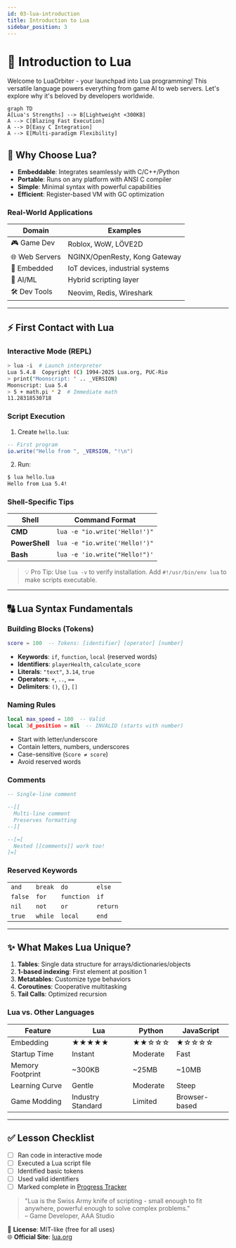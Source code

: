 ```yaml
---
id: 03-lua-introduction
title: Introduction to Lua
sidebar_position: 3
---
```


# 🌙 Introduction to Lua

Welcome to LuaOrbiter - your launchpad into Lua programming! This versatile language powers everything from game AI to web servers. Let's explore why it's beloved by developers worldwide.

```mermaid
graph TD
A[Lua's Strengths] --> B[Lightweight <300KB]
A --> C[Blazing Fast Execution]
A --> D[Easy C Integration]
A --> E[Multi-paradigm Flexibility]
```

## 🚀 Why Choose Lua?
- **Embeddable**: Integrates seamlessly with C/C++/Python
- **Portable**: Runs on any platform with ANSI C compiler
- **Simple**: Minimal syntax with powerful capabilities
- **Efficient**: Register-based VM with GC optimization

### Real-World Applications
| **Domain**       | **Examples**                     |
|------------------|----------------------------------|
| 🎮 Game Dev      | Roblox, WoW, LÖVE2D             |
| 🌐 Web Servers   | NGINX/OpenResty, Kong Gateway   |
| 🔌 Embedded      | IoT devices, industrial systems |
| 🤖 AI/ML         | Hybrid scripting layer           |
| 🛠 Dev Tools     | Neovim, Redis, Wireshark        |

---

## ⚡ First Contact with Lua

### Interactive Mode (REPL)
```bash
> lua -i  # Launch interpreter
Lua 5.4.8  Copyright (C) 1994-2025 Lua.org, PUC-Rio
> print("Moonscript: " .. _VERSION)
Moonscript: Lua 5.4
> 5 + math.pi * 2  # Immediate math
11.28318530718
```

### Script Execution
1. Create `hello.lua`:
```lua
-- First program
io.write("Hello from ", _VERSION, "!\n")
```
2. Run:
```bash
$ lua hello.lua
Hello from Lua 5.4!
```

### Shell-Specific Tips
| Shell       | Command Format                          |
|-------------|-----------------------------------------|
| **CMD**     | `lua -e "io.write('Hello!')"`           |
| **PowerShell** | `lua -e "io.write('Hello!')"`        |
| **Bash**    | `lua -e 'io.write("Hello!")'`           |

> 💡 Pro Tip: Use `lua -v` to verify installation. Add `#!/usr/bin/env lua` to make scripts executable.

---

## 🔠 Lua Syntax Fundamentals

### Building Blocks (Tokens)
```lua
score = 100  -- Tokens: [identifier] [operator] [number]
```
- **Keywords**: `if`, `function`, `local` (reserved words)
- **Identifiers**: `playerHealth`, `calculate_score`
- **Literals**: `"text"`, `3.14`, `true`
- **Operators**: `+`, `..`, `==`
- **Delimiters**: `()`, `{}`, `[]`

### Naming Rules
```lua
local max_speed = 100  -- Valid
local 3d_position = nil  -- INVALID (starts with number)
```
- Start with letter/underscore
- Contain letters, numbers, underscores
- Case-sensitive (`Score ≠ score`)
- Avoid reserved words

### Comments
```lua
-- Single-line comment

--[[
  Multi-line comment
  Preserves formatting
--]]

--[=[
  Nested [[comments]] work too!
]=]
```

### Reserved Keywords
|          |         |         |         |
|----------|---------|---------|---------|
| `and`    | `break` | `do`    | `else`  |
| `false`  | `for`   | `function`| `if`  |
| `nil`    | `not`   | `or`    | `return`|
| `true`   | `while` | `local` | `end`   |

---

## ✨ What Makes Lua Unique?
1. **Tables**: Single data structure for arrays/dictionaries/objects
2. **1-based indexing**: First element at position 1
3. **Metatables**: Customize type behaviors
4. **Coroutines**: Cooperative multitasking
5. **Tail Calls**: Optimized recursion

### Lua vs. Other Languages
| **Feature**       | Lua       | Python     | JavaScript |
|-------------------|-----------|------------|------------|
| Embedding         | ★★★★★     | ★★☆☆☆      | ★☆☆☆☆      |
| Startup Time      | Instant   | Moderate   | Fast       |
| Memory Footprint  | ~300KB    | ~25MB      | ~10MB      |
| Learning Curve    | Gentle    | Moderate   | Steep      |
| Game Modding      | Industry Standard | Limited | Browser-based |

---

## ✅ Lesson Checklist
- [ ] Ran code in interactive mode
- [ ] Executed a Lua script file
- [ ] Identified basic tokens
- [ ] Used valid identifiers
- [ ] Marked complete in [Progress Tracker](./02-beginner-checklist.md)

> "Lua is the Swiss Army knife of scripting - small enough to fit anywhere, powerful enough to solve complex problems."  
> – Game Developer, AAA Studio

📜 **License**: MIT-like (free for all uses)  
🌐 **Official Site**: [lua.org](https://www.lua.org)
